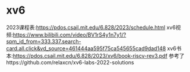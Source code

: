 # xv6
2023课程表:https://pdos.csail.mit.edu/6.828/2023/schedule.html
xv6视频:https://www.bilibili.com/video/BV1rS4y1n7y1/?spm_id_from=333.337.search-card.all.click&vd_source=461444aa595f75ca545655cad9dad148
xv6书本:https://pdos.csail.mit.edu/6.828/2023/xv6/book-riscv-rev3.pdf
参考了https://github.com/relaxcn/xv6-labs-2022-solutions
